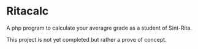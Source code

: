 # Ritacalc

A php program to calculate your averagre grade as a student of Sint-Rita.

This project is not yet completed but rather a prove of concept.
